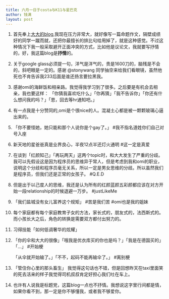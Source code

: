 ```yaml
---
title: 六月一日于costa与K11与星巴克
author: 钱满
layout: post
---
```


1. 首先奉上[大大的blog](http://hanli.me/blog/antares/blog/2013/06/02/first-of-june/),我现在压力非常大，就好像写一篇命题作文，隔壁成绩好的同学一蹴而就，还把你最擅长的排比句给用掉了，就是这种感觉。不过这种情况下我一般采取避开正面冲突的方式，比如他是议论文，我就要写抒情的，好，我这篇blog是**抒情**的。

2. 关于google glass必须提一句，洋气是洋气的，贵是1600刀的，脑残是不会的，斜吧眼是一定的。感谢 @stonywang 同学抽空来给我们看眼镜，虽然他死也不肯告诉我233后面是谁还扬言要拉黑我。

3. 感谢omi的海鲜饭和相亲路。我觉得我学习到了很多。之后要是有机会去相亲，我也要这样： 「你猜我喜欢吃什么」「你再猜」「我不告诉你」「你还有什么想问我的吗？」「恩，回去等hr通知吧。」

4. 有一点我是十分赞同的,omi是个很nice的人。混凝土心都是被一颗颗玻璃心逼出来的。

5. 「你不要怪她，她只能和那个人说你是个gay了。」 #我不指名道姓你们自己对号入座

6. 新天地的星爸爸真是业界良心，半夜12点半还灯火通明 #这一定是真爱

7. 在谈到「红颜知己」「再玩两天」这两个topic时，和大大发生了严重的分歧。我可以先假设这是因为程序员的思维异于常人，但是考虑到我和omi的职业，说明这个分歧和程序员毫无关系，所以一定是男女思维的分歧。所以虽然我们是程序员，但我们还是正常的女孩子。 #Q.E.D

8. 但是出于以己度人的思维，我还是认为所有的红颜蓝颜五彩颜都应该在对方开始一段relationship的时候退避一万步。 #justLikeMe

9. 「我们盐城没有女儿富养这个规矩」 #苦是我们苦 #omi也是我的姐妹

10. 每个家庭都有每个家庭教育子女的方法，家长式的，朋友式的，法西斯式的。而小孩长大之后，角色的转换是需要双方都付出努力的。

11. 习得技能「如何低调奢华的炫耀」

12. 「你的伞和大大的很像」「哦我是优衣库买的你也是吗？」「我是在德国买的」「…」 #开始梗

	「从伞就开始输了。」「不不，起码不能再输伞了。」 #离别梗
	
13. 「管住你心里的那头畜生」 我觉得这句话也不错，但是回想昨天在taxi里面笑的死去活来的样子我觉得司机叔叔肯定好担心我们吐在车上。

14. 也许有人说我是标题党，这篇blog一点也不抒情。我想说这字里行间都是情，如果你看不到，那一定是你不够懂我，或者我不够爱你。 